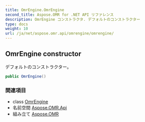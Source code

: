 ```yaml
---
title: OmrEngine.OmrEngine
second_title: Aspose.OMR for .NET API リファレンス
description: OmrEngine コンストラクタ. デフォルトのコンストラクター
type: docs
weight: 10
url: /ja/net/aspose.omr.api/omrengine/omrengine/
---
```

## OmrEngine constructor

デフォルトのコンストラクター。

```csharp
public OmrEngine()
```

### 関連項目

* class [OmrEngine](../)
* 名前空間 [Aspose.OMR.Api](../../omrengine/)
* 組み立て [Aspose.OMR](../../../)


